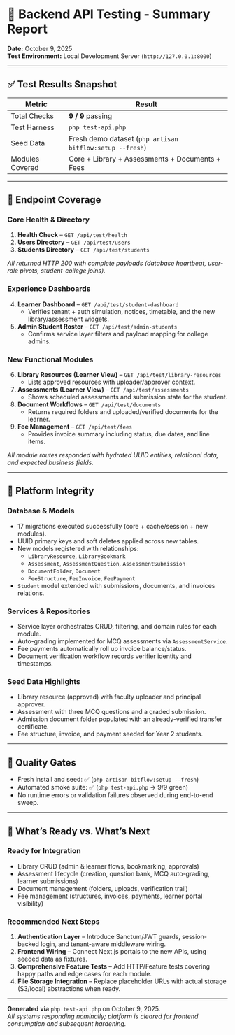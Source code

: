 # 🎉 Backend API Testing - Summary Report

**Date:** October 9, 2025  
**Test Environment:** Local Development Server (`http://127.0.0.1:8000`)

---

## ✅ Test Results Snapshot

| Metric | Result |
|--------|--------|
| Total Checks | **9 / 9** passing |
| Test Harness | `php test-api.php` |
| Seed Data | Fresh demo dataset (`php artisan bitflow:setup --fresh`) |
| Modules Covered | Core + Library + Assessments + Documents + Fees |

---

## 📡 Endpoint Coverage

### Core Health & Directory
1. **Health Check** – `GET /api/test/health`
2. **Users Directory** – `GET /api/test/users`
3. **Students Directory** – `GET /api/test/students`

_All returned HTTP 200 with complete payloads (database heartbeat, user-role pivots, student-college joins)._ 

### Experience Dashboards
4. **Learner Dashboard** – `GET /api/test/student-dashboard`
   - Verifies tenant + auth simulation, notices, timetable, and the new library/assessment widgets.
5. **Admin Student Roster** – `GET /api/test/admin-students`
   - Confirms service layer filters and payload mapping for college admins.

### New Functional Modules
6. **Library Resources (Learner View)** – `GET /api/test/library-resources`
   - Lists approved resources with uploader/approver context.
7. **Assessments (Learner View)** – `GET /api/test/assessments`
   - Shows scheduled assessments and submission state for the student.
8. **Document Workflows** – `GET /api/test/documents`
   - Returns required folders and uploaded/verified documents for the learner.
9. **Fee Management** – `GET /api/test/fees`
   - Provides invoice summary including status, due dates, and line items.

_All module routes responded with hydrated UUID entities, relational data, and expected business fields._

---

## 🧱 Platform Integrity

### Database & Models
- 17 migrations executed successfully (core + cache/session + new modules).
- UUID primary keys and soft deletes applied across new tables.
- New models registered with relationships:
  - `LibraryResource`, `LibraryBookmark`
  - `Assessment`, `AssessmentQuestion`, `AssessmentSubmission`
  - `DocumentFolder`, `Document`
  - `FeeStructure`, `FeeInvoice`, `FeePayment`
- `Student` model extended with submissions, documents, and invoices relations.

### Services & Repositories
- Service layer orchestrates CRUD, filtering, and domain rules for each module.
- Auto-grading implemented for MCQ assessments via `AssessmentService`.
- Fee payments automatically roll up invoice balance/status.
- Document verification workflow records verifier identity and timestamps.

### Seed Data Highlights
- Library resource (approved) with faculty uploader and principal approver.
- Assessment with three MCQ questions and a graded submission.
- Admission document folder populated with an already-verified transfer certificate.
- Fee structure, invoice, and payment seeded for Year 2 students.

---

## 🔄 Quality Gates
- Fresh install and seed: ✅ (`php artisan bitflow:setup --fresh`)
- Automated smoke suite: ✅ (`php test-api.php` → 9/9 green)
- No runtime errors or validation failures observed during end-to-end sweep.

---

## 🚀 What’s Ready vs. What’s Next

### Ready for Integration
- Library CRUD (admin & learner flows, bookmarking, approvals)
- Assessment lifecycle (creation, question bank, MCQ auto-grading, learner submissions)
- Document management (folders, uploads, verification trail)
- Fee management (structures, invoices, payments, learner portal visibility)

### Recommended Next Steps
1. **Authentication Layer** – Introduce Sanctum/JWT guards, session-backed login, and tenant-aware middleware wiring.
2. **Frontend Wiring** – Connect Next.js portals to the new APIs, using seeded data as fixtures.
3. **Comprehensive Feature Tests** – Add HTTP/Feature tests covering happy paths and edge cases for each module.
4. **File Storage Integration** – Replace placeholder URLs with actual storage (S3/local) abstractions when ready.

---

**Generated via** `php test-api.php` on October 9, 2025.  
_All systems responding nominally; platform is cleared for frontend consumption and subsequent hardening._
